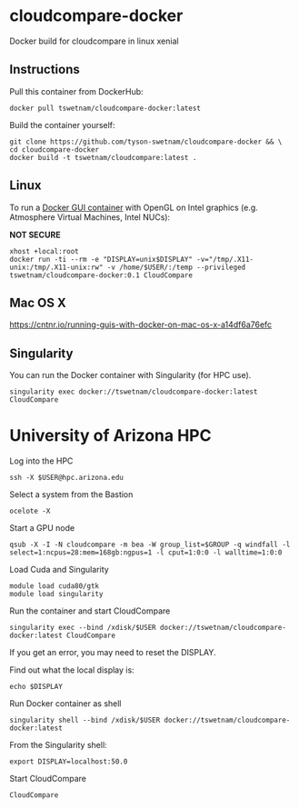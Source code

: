 # cloudcompare-docker

Docker build for cloudcompare in linux xenial

## Instructions

Pull this container from DockerHub:

```
docker pull tswetnam/cloudcompare-docker:latest
```

Build the container yourself:

```
git clone https://github.com/tyson-swetnam/cloudcompare-docker && \
cd cloudcompare-docker
docker build -t tswetnam/cloudcompare:latest .
```

## Linux

To run a [Docker GUI container](http://wiki.ros.org/docker/Tutorials/GUI#The_simple_way) with OpenGL on Intel graphics (e.g. Atmosphere Virtual Machines, Intel NUCs):

**NOT SECURE**

```
xhost +local:root
docker run -ti --rm -e "DISPLAY=unix$DISPLAY" -v="/tmp/.X11-unix:/tmp/.X11-unix:rw" -v /home/$USER/:/temp --privileged tswetnam/cloudcompare-docker:0.1 CloudCompare
```

## Mac OS X

https://cntnr.io/running-guis-with-docker-on-mac-os-x-a14df6a76efc 

## Singularity

You can run the Docker container with Singularity (for HPC use).

```
singularity exec docker://tswetnam/cloudcompare-docker:latest CloudCompare
```

# University of Arizona HPC

Log into the HPC

```
ssh -X $USER@hpc.arizona.edu
```

Select a system from the Bastion

```
ocelote -X
```

Start a GPU node

```
qsub -X -I -N cloudcompare -m bea -W group_list=$GROUP -q windfall -l select=1:ncpus=28:mem=168gb:ngpus=1 -l cput=1:0:0 -l walltime=1:0:0
```

Load Cuda and Singularity

```
module load cuda80/gtk
module load singularity
```

Run the container and start CloudCompare

```
singularity exec --bind /xdisk/$USER docker://tswetnam/cloudcompare-docker:latest CloudCompare
```

If you get an error, you may need to reset the DISPLAY.

Find out what the local display is:

```
echo $DISPLAY
```

Run Docker container as shell

```
singularity shell --bind /xdisk/$USER docker://tswetnam/cloudcompare-docker:latest
```

From the Singularity shell:

```
export DISPLAY=localhost:50.0
```

Start CloudCompare

```
CloudCompare
```
